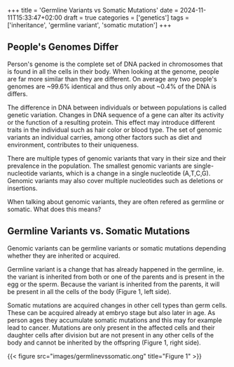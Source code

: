 +++
title = 'Germline Variants vs Somatic Mutations'
date = 2024-11-11T15:33:47+02:00
draft = true
categories = ['genetics']
tags = ['inheritance', 'germline variant', 'somatic mutation']
+++

## People's Genomes Differ

Person's genome is the complete set of DNA packed in chromosomes that is found in all the cells in their body.
When looking at the genome, people are far more similar than they are different. On average any two
people's genomes are ~99.6% identical and thus only about ~0.4% of the DNA is differs.

The difference in DNA between individuals or between populations is called genetic variation. 
Changes in DNA sequence of a gene can alter its activity or the function of a resulting protein.
This effect may introduce different traits in the individual such as hair color or blood type. 
The set of genomic variants an individual carries, among other factors such as diet and environment,
contributes to their uniqueness. 

There are multiple types of genomic variants that vary in their size and their prevalence in the population.
The smallest genomic variants are single-nucleotide variants, which is a change in a single nucleotide (A,T,C,G).
Genomic variants may also cover multiple nucleotides such as deletions or insertions.

When talking about genomic variants, they are often refered as germline or somatic. What does this means?


## Germline Variants vs. Somatic Mutations

Genomic variants can be germline variants or somatic mutations depending whether they are inherited or acquired.

Germline variant is a change that has already happened in the germline, ie. the variant is inherited from both or one of the parents and is present in the egg or the sperm. 
Because the variant is inherited from the parents, it will be present in all the cells of the body (Figure 1, left side).


Somatic mutations are acquired changes in other cell types than germ cells. These can be acquired already at embryo stage but also later in age. 
As person ages they accumulate somatic mutations and this may for example lead to cancer. 
Mutations are only present in the affected cells and their daughter cells after division but are not present in any other cells of the body and cannot be inherited by the offspring (Figure 1, right side).

{{< figure src="images/germlinevssomatic.ong" title="Figure 1" >}}
